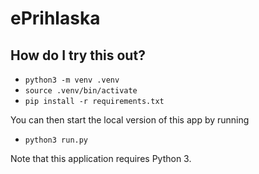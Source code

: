 # ePrihlaska

## How do I try this out?

- `python3 -m venv .venv`
- `source .venv/bin/activate`
- `pip install -r requirements.txt`

You can then start the local version of this app by running

- `python3 run.py`

Note that this application requires Python 3.
